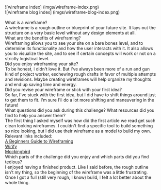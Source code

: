 ![wireframe index] (imgs/wireframe-index.png)
<br>
![wireframe blog index] (imgs/wireframe-blog-index.png)
<br> <br>
What is a wireframe?<br>
A wireframe is a rough outline or blueprint of your future site. It lays out the structure on a very basic level without any design elements at all.  <br>
What are the benefits of wireframing? <br>
Wireframing allows you to see your site on a bare bones level, and to determine its functionality and how the user interacts with it. It also allows you to visualize the site, and to see if certain concepts will work or not on a strictly logistical level. <br>
Did you enjoy wireframing your site? <br>
To be honest, I didn't love it. But I've always been more of a run and gun kind of project worker, eschewing rough drafts in favor of multiple attempts and revisions. Maybe creating wireframes will help organize my thoughts and end up saving time and energy. <br>
Did you revise your wireframe or stick with your first idea?<br>
So far, I've stuck with the first idea, but I did have to shift things around just to get them to fit. I'm sure I'll do a lot more shifting and maneuvering in the future! <br>
What questions did you ask during this challenge? What resources did you find to help you answer them? <br>
The first thing I asked myself was how did the first article we read get such clean looking wireframes. I couldn't find a specific tool to build something so nice looking, but I did use their wireframe as a model to build my own. Relevant links included:<br>
<a href= "http://webdesign.tutsplus.com/tutorials/a-beginners-guide-to-wireframing--webdesign-7399"> A Beginners Guide to Wireframing </a><br>
<a href= "http://www.wirify.com/"> Wirify </a> <br>
<a href= "https://gomockingbird.com/"> Mockingbird </a> <br>
Which parts of the challenge did you enjoy and which parts did you find tedious? <br>
I enjoyed having a finished product. Like I said before, the rough outline isn't my thing, so the beginning of the wireframe was a little frustrating. Once I got a full (still very rough, I know) build, I felt a lot better about the whole thing.